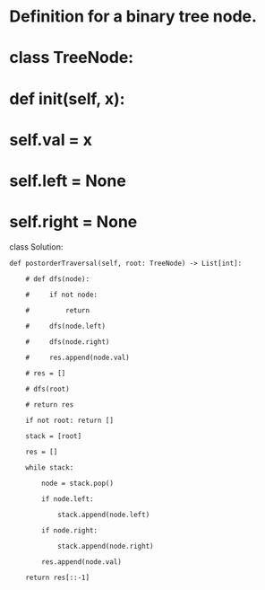 # Definition for a binary tree node.

# class TreeNode:

#     def __init__(self, x):

#         self.val = x

#         self.left = None

#         self.right = None

class Solution:

    def postorderTraversal(self, root: TreeNode) -> List[int]:

        # def dfs(node):

        #     if not node:

        #         return

        #     dfs(node.left)

        #     dfs(node.right)

        #     res.append(node.val)

        # res = []

        # dfs(root)

        # return res

        if not root: return []

        stack = [root]

        res = []

        while stack:

            node = stack.pop()

            if node.left:

                stack.append(node.left)

            if node.right:

                stack.append(node.right)

            res.append(node.val)

        return res[::-1]

